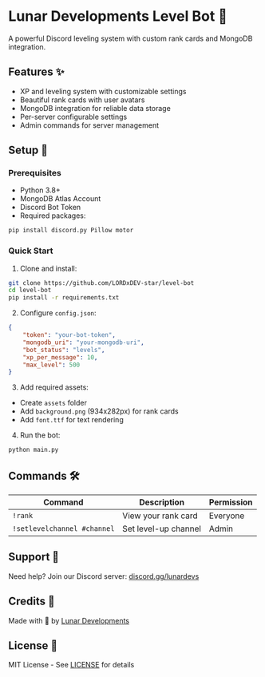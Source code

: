 # Lunar Developments Level Bot 🌙

A powerful Discord leveling system with custom rank cards and MongoDB integration.

## Features ✨

- XP and leveling system with customizable settings
- Beautiful rank cards with user avatars
- MongoDB integration for reliable data storage 
- Per-server configurable settings
- Admin commands for server management

## Setup 🚀

### Prerequisites

- Python 3.8+
- MongoDB Atlas Account
- Discord Bot Token
- Required packages:
```bash
pip install discord.py Pillow motor
```

### Quick Start

1. Clone and install:
```bash
git clone https://github.com/LORDxDEV-star/level-bot
cd level-bot
pip install -r requirements.txt
```

2. Configure `config.json`:
```json
{
    "token": "your-bot-token",
    "mongodb_uri": "your-mongodb-uri",
    "bot_status": "levels",
    "xp_per_message": 10,
    "max_level": 500
}
```

3. Add required assets:
- Create `assets` folder
- Add `background.png` (934x282px) for rank cards
- Add `font.ttf` for text rendering

4. Run the bot:
```bash
python main.py
```

## Commands 🛠️

| Command | Description | Permission |
|---------|-------------|------------|
| `!rank` | View your rank card | Everyone |
| `!setlevelchannel #channel` | Set level-up channel | Admin |

## Support 💜

Need help? Join our Discord server:
[discord.gg/lunardevs](https://discord.gg/lunardevs)

## Credits 🌟

Made with 💜 by [Lunar Developments](https://discord.gg/lunardevs)

## License 📝

MIT License - See [LICENSE](LICENSE) for details